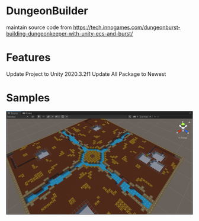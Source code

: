 # DungeonBuilder
maintain source code from https://tech.innogames.com/dungeonburst-building-dungeonkeeper-with-unity-ecs-and-burst/

# Features
Update Project to Unity 2020.3.2f1
Update All Package to Newest  

# Samples
![Image](https://github.com/GeorgeZuo42/DungeonBuilder/blob/master/Previews/1.png)
